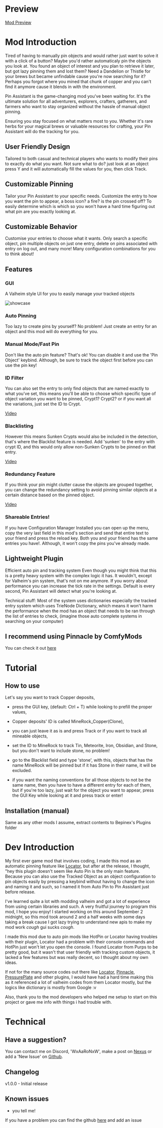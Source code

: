 # Preview
[Mod Preview](https://imgur.com/LPbUZMH)

# Mod Introduction

Tired of having to manually pin objects and would rather just want to solve it with a click of a button? Maybe you'd rather automaticaly pin the objects you look at. You found an object of interest and you plan to retrieve it later, but got lazy pinning them and lost them? Need a Dandelion or Thistle for your brews but became unfindable cause you're now searching for it? Perhaps you forgot where you mined that chunk of copper and you can't find it anymore cause it blends in with the environment.

Pin Assistant is the game-changing mod you've been waiting for. It's the ultimate solution for all adventurers, explorers, crafters, gatherers, and farmers who want to stay organized without the hassle of manual object pinning.

Ensuring you stay focused on what matters most to you. Whether it's rare herbs for your magical brews or valuable resources for crafting, your Pin Assistant will do the tracking for you.

## User Friendly Design
Tailored to both casual and technical players who wants to modify their pins to exactly do what you want. Not sure what to do? just look at an object press Y and it will automatically fill the values for you, then click Track.

## Customizable Pinning
Tailor your Pin Assistant to your specific needs. 
Customize the entry to how you want the pin to appear, a boss icon? a fire? is the pin crossed off? To easily determine which is which so you won't have a hard time figuring out what pin are you exactly looking at.

## Customizable Behavior
Customise your entries to choose what it wants. Only search a specific object, pin multiple objects on just one entry, delete on pins associated with entry on log out, and many more!
Many configuration combinations for you to think about!

## Features

### GUI
A Valheim style UI for you to easily manage your tracked objects

![showcase](https://i.imgur.com/sNeq8Yy.gif)

### Auto Pinning
Too lazy to create pins by yourself? No problem! Just create an entry for an object and this mod will do everything for you.

### Manual Mode/Fast Pin
Don't like the auto pin feature? That's ok! You can disable it and use the 'Pin Object' keybind. Although, be sure to track the object first before you can use the pin key!

### ID Filter
You can also set the entry to only find objects that are named exactly to what you've set, this means you'll be able to choose which specific type of object variation you want to be pinned, Crypt1? Crypt2? or if you want all the variations, just set the ID to Crypt. 

[Video](https://imgur.com/XFutXtK)

### Blacklisting
However this means Sunken Crypts would also be included in the detection, that's where the Blacklist feature is needed. Add 'sunken' to the entry with crypt ID, and this would only allow non-Sunken Crypts to be pinned on that entry.

[Video](https://imgur.com/efcHyAx)

### Redundancy Feature
If you think your pin might clutter cause the objects are grouped together, you can change the redundancy setting to avoid pinning similar objects at a certain distance based on the pinned object.

[Video](https://imgur.com/lerLdHw)

### Shareable Entries!
If you have Configuration Manager Installed you can open up the menu, copy the very last field in this mod's section and send that entire text to your friend and press the reload key. Both you and your friend has the same entries you have!. Although, it won't copy the pins you've already made.

## Lightweight Plugin
Efficient auto pin and tracking system
Even though you might think that this is a pretty heavy system with the complex logic it has. It wouldn't, except for Valheim's pin system, that's not on me anymore. If you worry about performance you can increase the tick rate in the settings. Default is every second, Pin Assistant will detect what you're looking at.

Technical stuff: Most of the system uses dictionaries especially the tracked entry system which uses TrieNode Dictionary, which means it won't harm the performance when the mod has an object that needs to be ran through the list of entries to check, (imagine those auto complete systems in searching on your computer)

## I recommend using Pinnacle by ComfyMods
You can check it out [here](https://valheim.thunderstore.io/package/ComfyMods/Pinnacle/)

# Tutorial
## How to use
Let's say you want to track Copper deposits, 
- press the GUI key, (default: Ctrl + T) while looking to prefill the proper values, 
- Copper deposits' ID is called MineRock_Copper(Clone), 
- you can just leave it as is and press Track or if you want to track all mineable objects, 
- set the ID to MineRock to track Tin, Meteorite, Iron, Obsidian, and Stone, but you don't want to include stone, no problem!
- go to the Blacklist field and type 'stone', with this, objects that has the name MineRock will be pinned but if it has Stone in their name, it will be excluded.

- if you want the naming conventions for all those objects to not be the same name, then you have to have a different entry for each of them, but if you're too lazy, just wait for the object you want to appear, press the GUI Key while looking at it and press track or enter!

## Installation (manual)
Same as any other mods I assume, extract contents to Bepinex's Plugins folder

# Dev Introduction
My first ever game mod that involves coding, I made this mod as an automatic pinning feature like [Locator](https://valheim.thunderstore.io/package/purpledxd/Locator/), but after at the release, I thought, "hey this plugin doesn't seem like Auto Pin is the only main feature. Because you can also use the Tracked Object as an object configuration to pin objects easily by pressing a keybind without having to change the icon and naming it and such, so I named it from Auto Pin to Pin Assistant just before release.

I've learned quite a lot with modding valheim and got a lot of experience from using certain libraries and such. A very fruitful journey to program this mod, I hope you enjoy! I started working on this around September 2 midnight, so this mod took around 2 and a half weeks with some days taking a break cause I got lazy trying to understand new apis to make my mod work *cough* gui sucks *cough*. 

I made this mod due to auto pin mods like HotPin or Locator having troubles with their plugin, Locator had a problem with their console commands and HotPin just won't let you open the console. I found Locator from Purps to be pretty good, but it wasn't that user friendly with tracking custom objects, it lacked a few features but was really decent, so I thought about my own ideas.

If not for the many source codes out there like [Locator](https://valheim.thunderstore.io/package/purpledxd/Locator/), [Pinnacle](https://valheim.thunderstore.io/package/ComfyMods/Pinnacle/), [PressurePlate](https://valheim.thunderstore.io/package/MSchmoecker/PressurePlate/) and other plugins, I would have had a hard time making this as it referenced a lot of valheim codes from them Locator mostly, but the logics like dictionary is mostly from Google :v

Also, thank you to the mod developers who helped me setup to start on this project or gave me info with things i had trouble with.


# Technical
## Have a suggestion?
You can contact me on Discord, 'WxAaRoNxW', make a post on [Nexus](https://www.nexusmods.com/valheim/mods/2531) or add a 'New Issue' on [Github](https://github.com/aaron-yang0327-development/ValheimMods/issues).

## Changelog
v1.0.0 - Initial release

## Known issues
- you tell me!

If you have a problem you can find the github [here](https://github.com/aaron-yang0327-development/ValheimMods) and add an issue